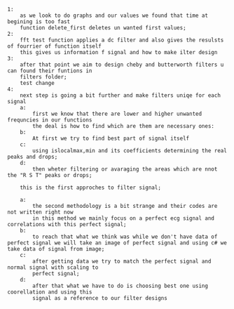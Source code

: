     1:
        as we look to do graphs and our values we found that time at begining is too fast 
        function delete_first deletes un wanted first values;
    2:
        fft test function applies a dc filter and also gives the resulsts of fourrier of function itself
        this gives us information f signal and how to make ilter design
    3:
        after that point we aim to design cheby and butterworth filters u can found their funtions in 
        filters folder;
        test change
    4: 
        next step is going a bit further and make filters uniqe for each signal
        a:
            first we know that there are lower and higher unwanted frequncies in our functions 
            the deal is how to find which are them are necessary ones:
        b:
            At first we try to find best part of signal itself
        c: 
            using islocalmax,min and its coefficients determining the real peaks and drops;
        d:
            then wheter filtering or avaraging the areas which are nnot the "R S T" peaks or drops;
        
        this is the first approches to filter signal;
        
        a:
            the second methodology is a bit strange and their codes are not written right now
            in this method we mainly focus on a perfect ecg signal and correlations with this perfect signal;
        b: 
            to reach that what we think was while we don't have data of perfect signal we will take an image of perfect signal and using c# we take data of signal from image;
        c: 
            after getting data we try to match the perfect signal and normal signal with scaling to
            perfect signal;
        d:
            after that what we have to do is choosing best one using coorellation and using this
            signal as a reference to our filter designs 